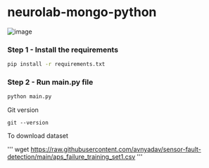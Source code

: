 # neurolab-mongo-python

![image](https://user-images.githubusercontent.com/57321948/196933065-4b16c235-f3b9-4391-9cfe-4affcec87c35.png)

### Step 1 - Install the requirements

```bash
pip install -r requirements.txt
```

### Step 2 - Run main.py file

```bash
python main.py
```


Git version

```
git --version
```

To download dataset 

'''
wget https://raw.githubusercontent.com/avnyadav/sensor-fault-detection/main/aps_failure_training_set1.csv
'''
